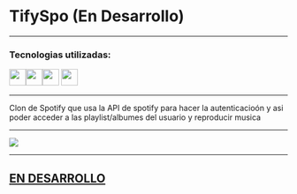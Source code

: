 # TifySpo (En Desarrollo)

--- 

### Tecnologias utilizadas:

<img src="https://cdn-icons-png.flaticon.com/512/174/174854.png" width='30px' ><img src="https://cdn-icons-png.flaticon.com/512/732/732190.png" width='30px' ><img src="https://cdn-icons-png.flaticon.com/512/5968/5968292.png" width='30px' >
<img src="https://cdn-icons-png.flaticon.com/512/1126/1126012.png" width='30px'>

--- 

Clon de Spotify que usa la API de spotify para hacer la autenticacioón y asi poder acceder a las playlist/albumes del usuario y reproducir musica

---

![](https://i.imgur.com/X4lCN2d.png)

---

## [EN DESARROLLO]() 
